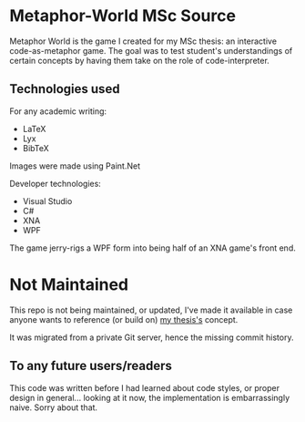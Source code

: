 # Metaphor-World MSc Source
Metaphor World is the game I created for my MSc thesis: an interactive code-as-metaphor game. The goal was to test student's understandings of certain concepts by having them take on the role of code-interpreter.

## Technologies used
For any academic writing:
 - LaTeX
 - Lyx
 - BibTeX

Images were made using Paint.Net

Developer technologies:
 - Visual Studio
 - C#
 - XNA
 - WPF
 
The game jerry-rigs a WPF form into being half of an XNA game's front end.

# Not Maintained
This repo is not being maintained, or updated, I've made it available in case anyone wants to reference (or build on) [my thesis's](https://www.academia.edu/32532613/Developing_high-fidelity_mental_models_of_programming_concepts_using_manipulatives_and_interactive_metaphors) concept.

It was migrated from a private Git server, hence the missing commit history.

## To any future users/readers
This code was written before I had learned about code styles, or proper design in general... looking at it now, the implementation is embarrassingly naive. Sorry about that.